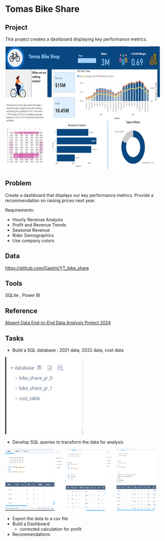 # Tomas Bike Share

## Project
This project creates a dashboard displaying key performance metrics.

<img src="https://github.com/Sarah269/glowing-dollop/blob/main/BikeShares/BikeShareDashboard.png" height="400" />

## Problem
Create a dashboard that displays our key performance metrics.  Provide a recommendation on raising prices next year.

Requirements:
*  Hourly Revenue Analysis
*  Profit and Revenue Trends
*  Seasonal Revenue
*  Rider Demographics
*  Use company colors

## Data
https://github.com/Gaelim/YT_bike_share

## Tools
SQLite , Power BI

## Reference
[Absent Data End-to-End Data Analysis Project 2024](https://www.youtube.com/watch?v=jdGJWloo-OU)

##  Tasks
*  Build a SQL database : 2021 data, 2022 data, cost data

<img src="https://github.com/Sarah269/glowing-dollop/blob/main/BikeShares/Database.png" height=250 />

*  Develop SQL queries to transform the data for analysis
<p float="left">
<img src = "https://github.com/Sarah269/glowing-dollop/blob/main/BikeShares/BikeShare%20Q1.png" width="32%" height="200"/>
<img src = "https://github.com/Sarah269/glowing-dollop/blob/main/BikeShares/BikeShare%20Q2.png" width="32%" height="200" />
<img src = "https://github.com/Sarah269/glowing-dollop/blob/main/BikeShares/BikeShare%20Q3.png" width="32%" height="200" />
</p>

*  Export the data to a csv file
*  Build a Dashboard
   *  corrected calculation for profit
*  Recommendations

  
